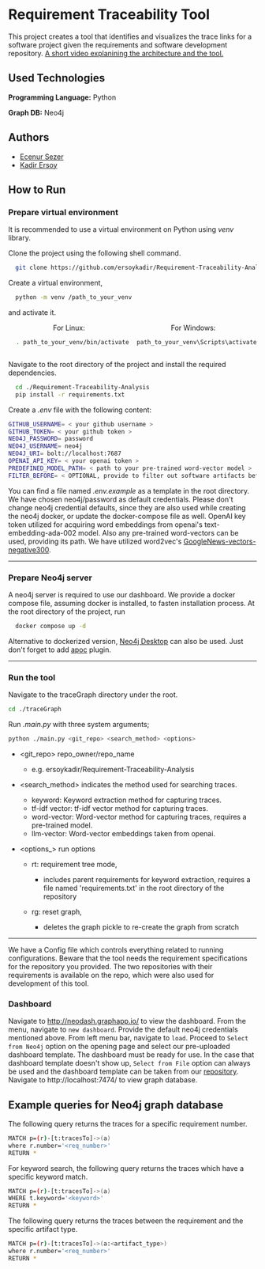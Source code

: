 
# Requirement Traceability Tool

This project creates a tool that identifies and visualizes the trace links for a software project given the requirements and software development repository.
[A short video explanining the architecture and the tool.](https://www.youtube.com/watch?v=DhbpC6D7EeE)

## Used Technologies

**Programming Language:** Python

**Graph DB:** Neo4j

  
## Authors

- [Ecenur Sezer](https://www.github.com/codingAku)
- [Kadir Ersoy](https://www.github.com/ersoykadir) 


  
## How to Run

<!---
The project needs Python=3.10.0 to operate. 
You can download it by clicking [here](https://www.python.org/downloads/release/python-3100/).
-->

### Prepare virtual environment

It is recommended to use a virtual environment on Python using _venv_ library.

Clone the project using the following shell command.

```bash
  git clone https://github.com/ersoykadir/Requirement-Traceability-Analysis.git
```

Create a virtual environment,
```bash
  python -m venv /path_to_your_venv
```
and activate it.
<div style="text-align: center; display: grid; grid-template-columns: 1fr 1fr">
  <div>
  For Linux:

  ```bash
    . path_to_your_venv/bin/activate
  ```
  </div>
  <div>
  For Windows:

  ```bash
    path_to_your_venv\Scripts\activate
  ```
  </div>
</div>

Navigate to the root directory of the project and install the required dependencies.

```bash
  cd ./Requirement-Traceability-Analysis
  pip install -r requirements.txt
```

Create a _.env_ file with the following content:
 
```bash
GITHUB_USERNAME= < your github username >
GITHUB_TOKEN= < your github token >
NEO4J_PASSWORD= password
NEO4J_USERNAME= neo4j
NEO4J_URI= bolt://localhost:7687
OPENAI_API_KEY= < your openai token >
PREDEFINED_MODEL_PATH= < path to your pre-trained word-vector model >
FILTER_BEFORE= < OPTIONAL, provide to filter out software artifacts before a certain date >
```
You can find a file named _.env.example_ as a template in the root directory. We have chosen neo4j/password as default credentials. Please don't change neo4j credential defaults, since they are also used while creating the neo4j docker, or update the docker-compose file as well.
OpenAI key token utilized for acquiring word embeddings from openai's text-embedding-ada-002 model. Also any pre-trained word-vectors can be used, providing its path. We have utilized word2vec's [GoogleNews-vectors-negative300](https://drive.google.com/file/d/0B7XkCwpI5KDYNlNUTTlSS21pQmM/edit?resourcekey=0-wjGZdNAUop6WykTtMip30g).

-----
### Prepare Neo4j server

A neo4j server is required to use our dashboard. We provide a docker compose file, assuming docker is installed, to fasten installation process. At the root directory of the project, run
```bash
  docker compose up -d
```

Alternative to dockerized version, [Neo4j Desktop](https://neo4j.com/download/) can also be used. Just don't forget to add [apoc](https://neo4j.com/labs/apoc/4.4/installation/) plugin.

-----
### Run the tool
Navigate to the traceGraph directory under the root.
```bash
cd ./traceGraph
```

Run _.main.py_ with three system arguments; 

```bash
python ./main.py <git_repo> <search_method> <options>
```

- <git_repo>  repo_owner/repo_name 
  - e.g. ersoykadir/Requirement-Traceability-Analysis

- <search_method> indicates the method used for searching traces.
  - keyword:  Keyword extraction method for capturing traces.
  - tf-idf vector: tf-idf vector method for capturing traces.
  - word-vector: Word-vector method for capturing traces, requires a pre-trained model.
  - llm-vector: Word-vector embeddings taken from openai.

- <options_> run options

  - rt:    requirement tree mode,
    - includes parent requirements for keyword extraction, requires a file named 'requirements.txt' in the root directory of the repository
          
  - rg:    reset graph, 
    - deletes the graph pickle to re-create the graph from scratch

---------

We have a Config file which controls everything related to running configurations. Beware that the tool needs the requirement specifications for the repository you provided. The two repositories with their requirements is available on the repo, which were also used for development of this tool.

### Dashboard

Navigate to http://neodash.graphapp.io/ to view the dashboard. From the menu, navigate to `new dashboard`. Provide the default neo4j credentials mentioned above. From left menu bar, navigate to `load`. Proceed to `Select from Neo4j` option on the opening page and select our pre-uploaded dashboard template. The dashboard must be ready for use. In the case that dashboard template doesn't show up, `Select from File` option can always be used and the dashboard template can be taken from our [repository](https://github.com/ersoykadir/Requirement-Traceability-Analysis/blob/main/dashboard-template.json). 
Navigate to http://localhost:7474/ to view graph database.

  
## Example queries for Neo4j graph database

The following query returns the traces for a specific requirement number.

```bash
MATCH p=(r)-[t:tracesTo]->(a) 
where r.number='<req_number>'
RETURN *
```

For keyword search, the following query returns the traces which have a specific keyword match.

```bash
MATCH p=(r)-[t:tracesTo]->(a) 
WHERE t.keyword='<keyword>'
RETURN *
```

The following query returns the traces between the requirement and the specific artifact type.

```bash
MATCH p=(r)-[t:tracesTo]->(a:<artifact_type>) 
where r.number='<req_number>'
RETURN *
```
  
